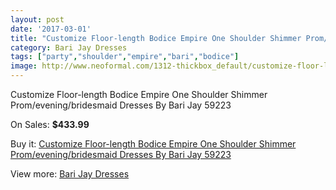 ```yaml
---
layout: post
date: '2017-03-01'
title: "Customize Floor-length Bodice Empire One Shoulder Shimmer Prom/evening/bridesmaid Dresses By Bari Jay 59223"
category: Bari Jay Dresses
tags: ["party","shoulder","empire","bari","bodice"]
image: http://www.neoformal.com/1312-thickbox_default/customize-floor-length-bodice-empire-one-shoulder-shimmer-prom-evening-bridesmaid-dresses-by-bari-jay-59223.jpg
---
```

Customize Floor-length Bodice Empire One Shoulder Shimmer Prom/evening/bridesmaid Dresses By Bari Jay 59223

On Sales: **$433.99**
<a href="https://www.neoformal.com/en/bari-jay-dresses/470-customize-floor-length-bodice-empire-one-shoulder-shimmer-prom-evening-bridesmaid-dresses-by-bari-jay-59223.html"><amp-img layout="responsive" width="600" height="600" src="//www.neoformal.com/1312-thickbox_default/customize-floor-length-bodice-empire-one-shoulder-shimmer-prom-evening-bridesmaid-dresses-by-bari-jay-59223.jpg" alt="Customize Floor-length Bodice Empire One Shoulder Shimmer Prom/evening/bridesmaid Dresses By Bari Jay 59223 0" /></a>
<a href="https://www.neoformal.com/en/bari-jay-dresses/470-customize-floor-length-bodice-empire-one-shoulder-shimmer-prom-evening-bridesmaid-dresses-by-bari-jay-59223.html"><amp-img layout="responsive" width="600" height="600" src="//www.neoformal.com/1313-thickbox_default/customize-floor-length-bodice-empire-one-shoulder-shimmer-prom-evening-bridesmaid-dresses-by-bari-jay-59223.jpg" alt="Customize Floor-length Bodice Empire One Shoulder Shimmer Prom/evening/bridesmaid Dresses By Bari Jay 59223 1" /></a>

Buy it: [Customize Floor-length Bodice Empire One Shoulder Shimmer Prom/evening/bridesmaid Dresses By Bari Jay 59223](https://www.neoformal.com/en/bari-jay-dresses/470-customize-floor-length-bodice-empire-one-shoulder-shimmer-prom-evening-bridesmaid-dresses-by-bari-jay-59223.html "Customize Floor-length Bodice Empire One Shoulder Shimmer Prom/evening/bridesmaid Dresses By Bari Jay 59223")

View more: [Bari Jay Dresses](https://www.neoformal.com/en/6-bari-jay-dresses "Bari Jay Dresses")